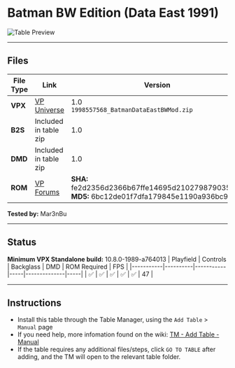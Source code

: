 # Batman BW Edition (Data East 1991)

![Table Preview](../../images/vpx-batmanbw.jpg)

---

## Files
| File Type | Link | Version | Author | 
|-----------|--------|----------|--------------|
| **VPX** | [VP Universe](https://vpuniverse.com/files/file/6977-batman-data-east-1991-sg1bson-bw-mod/) | 1.0 <br />`1998557568_BatmanDataEastBWMod.zip` | [SG1bsoN](https://vpuniverse.com/profile/34010-sg1bson/) |
| **B2S** | Included in table zip | 1.0 | |
| **DMD** | Included in table zip | 1.0 | |
| **ROM** | [VP Forums](https://www.vpforums.org/index.php?app=downloads&showfile=832) | **SHA:** fe2d2356d2366b67ffe14695d210279879035cb7 <br /> **MD5:** 6bc12de01f7dfa179845e1190a936bc9 | |

**Tested by:** Mar3nBu

---

## Status 

**Minimum VPX Standalone build:** 10.8.0-1989-a764013
| Playfield | Controls | Backglass | DMD | ROM Required | FPS | 
|-----------|----------|-----------|-----|--------------|-----|
| :white_check_mark: | :white_check_mark: | :white_check_mark: | :white_check_mark: | :white_check_mark: | 47 |

---

## Instructions

- Install this table through the Table Manager, using the `Add Table` > `Manual` page
- If you need help, more infomation found on the wiki: [TM - Add Table - Manual](https://github.com/LegendsUnchained/vpx-standalone-alp4k/wiki/%5B04%5D-%F0%9F%A7%A1-TM-%E2%80%90-Other-Features#add-table---manual)
- If the table requires any additional files/steps, click `GO TO TABLE` after adding, and the TM will open to the relevant table folder.

